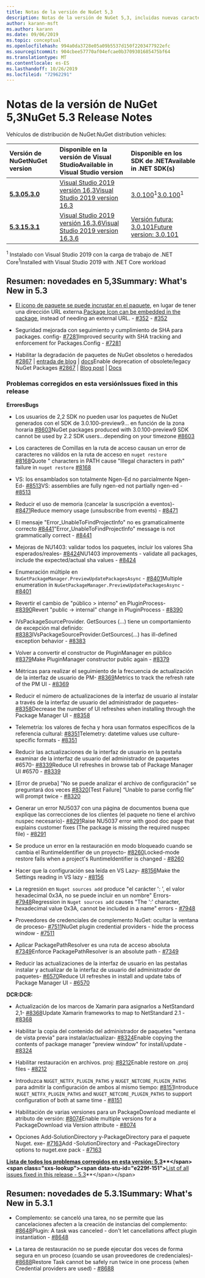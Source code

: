 ```yaml
---
title: Notas de la versión de NuGet 5,3
description: Notas de la versión de NuGet 5,3, incluidas nuevas características, correcciones de errores y DCR.
author: karann-msft
ms.author: karann
ms.date: 09/06/2019
ms.topic: conceptual
ms.openlocfilehash: 994a0da3728e05a09b5537d150f2203477922efc
ms.sourcegitcommit: 904cbee57770af04efcae0b3709301685475bf64
ms.translationtype: MT
ms.contentlocale: es-ES
ms.lasthandoff: 10/26/2019
ms.locfileid: "72962291"
---
```

# <a name="nuget-53-release-notes"></a><span data-ttu-id="e229f-103">Notas de la versión de NuGet 5,3</span><span class="sxs-lookup"><span data-stu-id="e229f-103">NuGet 5.3 Release Notes</span></span>

<span data-ttu-id="e229f-104">Vehículos de distribución de NuGet:</span><span class="sxs-lookup"><span data-stu-id="e229f-104">NuGet distribution vehicles:</span></span>

| <span data-ttu-id="e229f-105">Versión de NuGet</span><span class="sxs-lookup"><span data-stu-id="e229f-105">NuGet version</span></span> | <span data-ttu-id="e229f-106">Disponible en la versión de Visual Studio</span><span class="sxs-lookup"><span data-stu-id="e229f-106">Available in Visual Studio version</span></span>| <span data-ttu-id="e229f-107">Disponible en los SDK de .NET</span><span class="sxs-lookup"><span data-stu-id="e229f-107">Available in .NET SDK(s)</span></span>|
|:---|:---|:---|
| [<span data-ttu-id="e229f-108">**5.3.0**</span><span class="sxs-lookup"><span data-stu-id="e229f-108">**5.3.0**</span></span>](https://nuget.org/downloads) | [<span data-ttu-id="e229f-109">Visual Studio 2019 versión 16,3</span><span class="sxs-lookup"><span data-stu-id="e229f-109">Visual Studio 2019 version 16.3</span></span>](https://visualstudio.microsoft.com/downloads/) | <span data-ttu-id="e229f-110">[3.0.100](https://dotnet.microsoft.com/download/dotnet-core/3.0)<sup>1</sup></span><span class="sxs-lookup"><span data-stu-id="e229f-110">[3.0.100](https://dotnet.microsoft.com/download/dotnet-core/3.0)<sup>1</sup></span></span> |
| [<span data-ttu-id="e229f-111">**5.3.1**</span><span class="sxs-lookup"><span data-stu-id="e229f-111">**5.3.1**</span></span>](https://nuget.org/downloads) | [<span data-ttu-id="e229f-112">Visual Studio 2019 versión 16.3.6</span><span class="sxs-lookup"><span data-stu-id="e229f-112">Visual Studio 2019 version 16.3.6</span></span>](https://visualstudio.microsoft.com/downloads/) | [<span data-ttu-id="e229f-113">Versión futura: 3.0.101</span><span class="sxs-lookup"><span data-stu-id="e229f-113">Future version: 3.0.101</span></span>](https://dotnet.microsoft.com/download/dotnet-core/3.0) |

<span data-ttu-id="e229f-114"><sup>1</sup> Instalado con Visual Studio 2019 con la carga de trabajo de .NET Core</span><span class="sxs-lookup"><span data-stu-id="e229f-114"><sup>1</sup>Installed with Visual Studio 2019 with .NET Core workload</span></span>

## <a name="summary-whats-new-in-53"></a><span data-ttu-id="e229f-115">Resumen: novedades en 5,3</span><span class="sxs-lookup"><span data-stu-id="e229f-115">Summary: What's New in 5.3</span></span>

* <span data-ttu-id="e229f-116">[El icono de paquete se puede incrustar en el paquete](../reference/msbuild-targets.md#packing-an-icon-image-file), en lugar de tener una dirección URL externa.</span><span class="sxs-lookup"><span data-stu-id="e229f-116">[Package Icon can be embedded in the package](../reference/msbuild-targets.md#packing-an-icon-image-file), instead of needing an external URL.</span></span><span data-ttu-id="e229f-117"> - [#352](https://github.com/NuGet/Home/issues/352)</span><span class="sxs-lookup"><span data-stu-id="e229f-117"> - [#352](https://github.com/NuGet/Home/issues/352)</span></span>

* <span data-ttu-id="e229f-118">Seguridad mejorada con seguimiento y cumplimiento de SHA para packages. config- [#7281](https://github.com/NuGet/Home/issues/7281)</span><span class="sxs-lookup"><span data-stu-id="e229f-118">Improved security with SHA tracking and enforcement for Packages.Config - [#7281](https://github.com/NuGet/Home/issues/7281)</span></span>

* <span data-ttu-id="e229f-119">Habilitar la degradación de paquetes de NuGet obsoletos o heredados [#2867](https://github.com/NuGet/Home/issues/2867) | [entrada de blog](https://devblogs.microsoft.com/nuget/deprecating-packages-on-nuget-org/) | [docs](https://docs.microsoft.com/en-us/nuget/nuget-org/deprecate-packages)</span><span class="sxs-lookup"><span data-stu-id="e229f-119">Enable deprecation of obsolete/legacy NuGet Packages [#2867](https://github.com/NuGet/Home/issues/2867) | [Blog post](https://devblogs.microsoft.com/nuget/deprecating-packages-on-nuget-org/) | [Docs](https://docs.microsoft.com/en-us/nuget/nuget-org/deprecate-packages)</span></span>

### <a name="issues-fixed-in-this-release"></a><span data-ttu-id="e229f-120">Problemas corregidos en esta versión</span><span class="sxs-lookup"><span data-stu-id="e229f-120">Issues fixed in this release</span></span>

<span data-ttu-id="e229f-121">**Errores**</span><span class="sxs-lookup"><span data-stu-id="e229f-121">**Bugs**</span></span>

* <span data-ttu-id="e229f-122">Los usuarios de 2,2 SDK no pueden usar los paquetes de NuGet generados con el SDK de 3.0.100-preview9... en función de la zona horaria [#8603](https://github.com/NuGet/Home/issues/8603)</span><span class="sxs-lookup"><span data-stu-id="e229f-122">NuGet packages produced with 3.0.100-preview9 SDK cannot be used by 2.2 SDK users...depending on your timezone [#8603](https://github.com/NuGet/Home/issues/8603)</span></span>

* <span data-ttu-id="e229f-123">Los caracteres de Comillas en la ruta de acceso causan un error de caracteres no válidos en la ruta de acceso en `nuget restore` [#8168](https://github.com/NuGet/Home/issues/8168)</span><span class="sxs-lookup"><span data-stu-id="e229f-123">Quote " characters in PATH cause "Illegal characters in path" failure in `nuget restore` [#8168](https://github.com/NuGet/Home/issues/8168)</span></span>

* <span data-ttu-id="e229f-124">VS: los ensamblados son totalmente Ngen-Ed no parcialmente Ngen-Ed- [#8513](https://github.com/NuGet/Home/issues/8513)</span><span class="sxs-lookup"><span data-stu-id="e229f-124">VS: assemblies are fully ngen-ed not partially ngen-ed - [#8513](https://github.com/NuGet/Home/issues/8513)</span></span>

* <span data-ttu-id="e229f-125">Reducir el uso de memoria (cancelar la suscripción a eventos)- [#8471](https://github.com/NuGet/Home/issues/8471)</span><span class="sxs-lookup"><span data-stu-id="e229f-125">Reduce memory usage (unsubscribe from events) - [#8471](https://github.com/NuGet/Home/issues/8471)</span></span>

* <span data-ttu-id="e229f-126">El mensaje "Error_UnableToFindProjectInfo" no es gramaticalmente correcto [#8441](https://github.com/NuGet/Home/issues/8441)</span><span class="sxs-lookup"><span data-stu-id="e229f-126">"Error_UnableToFindProjectInfo" message is not grammatically correct - [#8441](https://github.com/NuGet/Home/issues/8441)</span></span>

* <span data-ttu-id="e229f-127">Mejoras de NU1403: validar todos los paquetes, incluir los valores Sha esperados/reales- [#8424](https://github.com/NuGet/Home/issues/8424)</span><span class="sxs-lookup"><span data-stu-id="e229f-127">NU1403 improvements - validate all packages, include the expected/actual sha values - [#8424](https://github.com/NuGet/Home/issues/8424)</span></span>

* <span data-ttu-id="e229f-128">Enumeración múltiple en `NuGetPackageManager.PreviewUpdatePackagesAsync` - [#8401](https://github.com/NuGet/Home/issues/8401)</span><span class="sxs-lookup"><span data-stu-id="e229f-128">Multiple enumeration in `NuGetPackageManager.PreviewUpdatePackagesAsync` - [#8401](https://github.com/NuGet/Home/issues/8401)</span></span>

* <span data-ttu-id="e229f-129">Revertir el cambio de "público > interno" en PluginProcess- [#8390](https://github.com/NuGet/Home/issues/8390)</span><span class="sxs-lookup"><span data-stu-id="e229f-129">Revert "public -> internal" change in PluginProcess - [#8390](https://github.com/NuGet/Home/issues/8390)</span></span>

* <span data-ttu-id="e229f-130">IVsPackageSourceProvider. GetSources (...) tiene un comportamiento de excepción mal definido: [#8383](https://github.com/NuGet/Home/issues/8383)</span><span class="sxs-lookup"><span data-stu-id="e229f-130">IVsPackageSourceProvider.GetSources(…) has ill-defined exception behavior - [#8383](https://github.com/NuGet/Home/issues/8383)</span></span>

* <span data-ttu-id="e229f-131">Volver a convertir el constructor de PluginManager en público [#8379](https://github.com/NuGet/Home/issues/8379)</span><span class="sxs-lookup"><span data-stu-id="e229f-131">Make PluginManager constructor public again - [#8379](https://github.com/NuGet/Home/issues/8379)</span></span>

* <span data-ttu-id="e229f-132">Métricas para realizar el seguimiento de la frecuencia de actualización de la interfaz de usuario de PM- [#8369](https://github.com/NuGet/Home/issues/8369)</span><span class="sxs-lookup"><span data-stu-id="e229f-132">Metrics to track the refresh rate of the PM UI - [#8369](https://github.com/NuGet/Home/issues/8369)</span></span>

* <span data-ttu-id="e229f-133">Reducir el número de actualizaciones de la interfaz de usuario al instalar a través de la interfaz de usuario del administrador de paquetes- [#8358](https://github.com/NuGet/Home/issues/8358)</span><span class="sxs-lookup"><span data-stu-id="e229f-133">Decrease the number of UI refreshes when installing through the Package Manager UI - [#8358](https://github.com/NuGet/Home/issues/8358)</span></span>

* <span data-ttu-id="e229f-134">Telemetría: los valores de fecha y hora usan formatos específicos de la referencia cultural: [#8351](https://github.com/NuGet/Home/issues/8351)</span><span class="sxs-lookup"><span data-stu-id="e229f-134">Telemetry:  datetime values use culture-specific formats - [#8351](https://github.com/NuGet/Home/issues/8351)</span></span>

* <span data-ttu-id="e229f-135">Reducir las actualizaciones de la interfaz de usuario en la pestaña examinar de la interfaz de usuario del administrador de paquetes #6570- [#8339](https://github.com/NuGet/Home/issues/8339)</span><span class="sxs-lookup"><span data-stu-id="e229f-135">Reduce UI refreshes in browse tab of Package Manager UI #6570 - [#8339](https://github.com/NuGet/Home/issues/8339)</span></span>

* <span data-ttu-id="e229f-136">[Error de prueba] "No se puede analizar el archivo de configuración" se preguntará dos veces [#8320](https://github.com/NuGet/Home/issues/8320)</span><span class="sxs-lookup"><span data-stu-id="e229f-136">[Test Failure] “Unable to parse config file” will prompt twice - [#8320](https://github.com/NuGet/Home/issues/8320)</span></span>

* <span data-ttu-id="e229f-137">Generar un error NU5037 con una página de documentos buena que explique las correcciones de los clientes (el paquete no tiene el archivo nuspec necesario)- [#8291](https://github.com/NuGet/Home/issues/8291)</span><span class="sxs-lookup"><span data-stu-id="e229f-137">Raise NU5037 error with good doc page that explains customer fixes (The package is missing the required nuspec file) - [#8291](https://github.com/NuGet/Home/issues/8291)</span></span>

* <span data-ttu-id="e229f-138">Se produce un error en la restauración en modo bloqueado cuando se cambia el RuntimeIdentifier de un proyecto- [#8260](https://github.com/NuGet/Home/issues/8260)</span><span class="sxs-lookup"><span data-stu-id="e229f-138">Locked-mode restore fails when a project's RuntimeIdentifier is changed - [#8260](https://github.com/NuGet/Home/issues/8260)</span></span>

* <span data-ttu-id="e229f-139">Hacer que la configuración sea leída en VS Lazy- [#8156](https://github.com/NuGet/Home/issues/8156)</span><span class="sxs-lookup"><span data-stu-id="e229f-139">Make the Settings reading in VS lazy - [#8156](https://github.com/NuGet/Home/issues/8156)</span></span>

* <span data-ttu-id="e229f-140">La regresión en `Nuget sources add` produce "el carácter ': ', el valor hexadecimal 0x3A, no se puede incluir en un nombre" Errors- [#7948](https://github.com/NuGet/Home/issues/7948)</span><span class="sxs-lookup"><span data-stu-id="e229f-140">Regression in `Nuget sources add` causes "The ':' character, hexadecimal value 0x3A, cannot be included in a name" errors - [#7948](https://github.com/NuGet/Home/issues/7948)</span></span>

* <span data-ttu-id="e229f-141">Proveedores de credenciales de complemento NuGet: ocultar la ventana de proceso- [#7511](https://github.com/NuGet/Home/issues/7511)</span><span class="sxs-lookup"><span data-stu-id="e229f-141">NuGet plugin credential providers - hide the process window - [#7511](https://github.com/NuGet/Home/issues/7511)</span></span>

* <span data-ttu-id="e229f-142">Aplicar PackagePathResolver es una ruta de acceso absoluta [#7349](https://github.com/NuGet/Home/issues/7349)</span><span class="sxs-lookup"><span data-stu-id="e229f-142">Enforce PackagePathResolver is an absolute path - [#7349](https://github.com/NuGet/Home/issues/7349)</span></span>

* <span data-ttu-id="e229f-143">Reducir las actualizaciones de la interfaz de usuario en las pestañas instalar y actualizar de la interfaz de usuario del administrador de paquetes- [#6570](https://github.com/NuGet/Home/issues/6570)</span><span class="sxs-lookup"><span data-stu-id="e229f-143">Reduce UI refreshes in install and update tabs of Package Manager UI - [#6570](https://github.com/NuGet/Home/issues/6570)</span></span>

<span data-ttu-id="e229f-144">**DCR:**</span><span class="sxs-lookup"><span data-stu-id="e229f-144">**DCR:**</span></span>

* <span data-ttu-id="e229f-145">Actualización de los marcos de Xamarin para asignarlos a NetStandard 2,1- [#8368](https://github.com/NuGet/Home/issues/8368)</span><span class="sxs-lookup"><span data-stu-id="e229f-145">Update Xamarin frameworks to map to NetStandard 2.1 - [#8368](https://github.com/NuGet/Home/issues/8368)</span></span>

* <span data-ttu-id="e229f-146">Habilitar la copia del contenido del administrador de paquetes "ventana de vista previa" para instalar/actualizar- [#8324](https://github.com/NuGet/Home/issues/8324)</span><span class="sxs-lookup"><span data-stu-id="e229f-146">Enable copying the contents of package manager "preview window" for install/update - [#8324](https://github.com/NuGet/Home/issues/8324)</span></span>

* <span data-ttu-id="e229f-147">Habilitar restauración en archivos. proj: [#8212](https://github.com/NuGet/Home/issues/8212)</span><span class="sxs-lookup"><span data-stu-id="e229f-147">Enable restore on .proj files - [#8212](https://github.com/NuGet/Home/issues/8212)</span></span>

* <span data-ttu-id="e229f-148">Introduzca `NUGET_NETFX_PLUGIN_PATHS` y `NUGET_NETCORE_PLUGIN_PATHS` para admitir la configuración de ambos al mismo tiempo: [#8151](https://github.com/NuGet/Home/issues/8151)</span><span class="sxs-lookup"><span data-stu-id="e229f-148">Introduce `NUGET_NETFX_PLUGIN_PATHS` and `NUGET_NETCORE_PLUGIN_PATHS` to support configuration of both at same time - [#8151](https://github.com/NuGet/Home/issues/8151)</span></span>

* <span data-ttu-id="e229f-149">Habilitación de varias versiones para un PackageDownload mediante el atributo de versión: [#8074](https://github.com/NuGet/Home/issues/8074)</span><span class="sxs-lookup"><span data-stu-id="e229f-149">Enable multiple versions for a PackageDownload via Version attribute - [#8074](https://github.com/NuGet/Home/issues/8074)</span></span>

* <span data-ttu-id="e229f-150">Opciones Add-SolutionDirectory y-PackageDirectory para el paquete Nuget. exe- [#7163](https://github.com/NuGet/Home/issues/7163)</span><span class="sxs-lookup"><span data-stu-id="e229f-150">Add -SolutionDirectory and -PackageDirectory options to nuget.exe pack - [#7163](https://github.com/NuGet/Home/issues/7163)</span></span>

<span data-ttu-id="e229f-151">**[Lista de todos los problemas corregidos en esta versión: 5,3](https://github.com/nuget/home/issues?q=is%3Aissue+is%3Aclosed+milestone%3A%225.3")**</span><span class="sxs-lookup"><span data-stu-id="e229f-151">**[List of all issues fixed in this release - 5.3](https://github.com/nuget/home/issues?q=is%3Aissue+is%3Aclosed+milestone%3A%225.3")**</span></span>

## <a name="summary-whats-new-in-531"></a><span data-ttu-id="e229f-152">Resumen: novedades de 5.3.1</span><span class="sxs-lookup"><span data-stu-id="e229f-152">Summary: What's New in 5.3.1</span></span>

* <span data-ttu-id="e229f-153">Complemento: se canceló una tarea, no se permite que las cancelaciones afecten a la creación de instancias del complemento: [#8648](https://github.com/NuGet/Home/issues/8648)</span><span class="sxs-lookup"><span data-stu-id="e229f-153">Plugin: A task was canceled - don't let cancellations affect plugin instantiation - [#8648](https://github.com/NuGet/Home/issues/8648)</span></span>

* <span data-ttu-id="e229f-154">La tarea de restauración no se puede ejecutar dos veces de forma segura en un proceso (cuando se usan proveedores de credenciales)- [#8688](https://github.com/NuGet/Home/issues/8688)</span><span class="sxs-lookup"><span data-stu-id="e229f-154">Restore Task cannot be safely run twice in one process (when Credential providers are used) - [#8688](https://github.com/NuGet/Home/issues/8688)</span></span>
